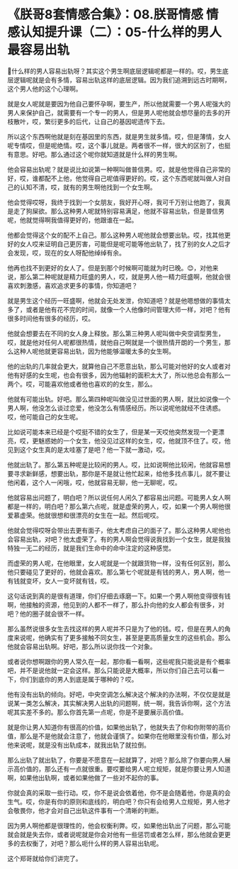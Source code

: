 # 《朕哥8套情感合集》：08.朕哥情感 情感认知提升课（二）：05-什么样的男人最容易出轨

🎼什么样的男人容易出轨呀？其实这个男生啊底层逻辑呢都是一样的。哎，男生底层逻辑呢就是会有多情，容易出轨这样的底层逻辑。因为我们追溯到远古时期啊，这个男人他的这个心理啊。

就是女人呢就是要因为他自己要怀孕啊，要生产，所以他就需要一个男人呢强大的男人来保护自己，就需要有一个专一的男人，但是男人呢他就会想尽量的去多的开枝散叶，哎，繁衍更多的后代，让自己的基因呢遗传下去。

所以这个东西啊他就是刻在基因里的东西，就是男生就多情。哎，但是薄情，女人呢专情哎，但是呢绝情。哎，这个事儿就是。两者很不一样，很大的区别了，也挺有意思。好吧。那么通过这个呢你就知道就是什么样的男生啊。

他会容易出轨呢？就是说比如说第一种啊叫做普信男。哎，就是他觉得自己非常的好，哎，谁都配不上他，他觉得自己呢值得更好的。哎，这个东西呢就叫做人对自己的认知不清，哎，就有的男生啊他找到一个女生啊。

他会觉得哎呀，我终于找到一个女朋友，我好开心呀，我可千万别让他跑了，我真是走了狗屎欲。那么这种男人呢就特别容易满足，他就不容易出轨，但是普信男呢，他就觉得啊我值得更好的，他跟谁在一起。

他都会觉得这个女的配不上自己。那么这种男人呢他就会想要出轨。哎，找其他更好的女人哎来证明自己更厉害，可能但是呢可能等他出轨了，找了别的女人之后才会发现，哎，现在的女人呀配他绰绰有余。

他再也找不到更好的女人了。但是到那个时候啊可能就为时已晚。😊，对他来说，那么第二种呢就是精力旺盛的男人，哎，就是男人他一精力旺盛啊，他就会很喜欢刺激感，喜欢追求更多的事情，你知道吧？

就是男生这个经历一旺盛啊，他就会无处发泄，你知道吧？就是他嗯想做的事情太多了，或者是他有花不完的时间，就像一个人他像时间管理大师一样，对吧？他有很多时间他有很多的经历，哎。

他就会想要去在不同的女人身上释放。那么第三种男人呢叫做中央空调型男生，哎，就是他对任何人呢都很热情，就他自己啊就是一个很热情开朗的一个男生，那么这种人呢他就更容易出轨，因为他能够温暖太多的女生啊。

他的出轨的几率就会更大，就算他自己不愿意出轨，那么可能对他好的女人或者对他有好感的女生呢，也会有很多，因为他辐射的面积太大了，所以他总会有那么一两个。哎，可能喜欢他或者他也喜欢的的女生，那么。

他就有可能出轨。好吧。那么第四种呢叫做没见过世面的男人啊，就比如说像一个男人啊，他没怎么谈过恋爱，他没怎么有情感经历。所以说呢他就经不住诱惑。哎，他可能自己的女生呢。

比如说可能本来已经是个哎挺不错的女生了，但是某一天哎他突然发现一个更漂亮，哎，更魅惑她的一个女生，他没见过这样的女生，哎，他就顶不住了。哎，他见到这个女生真的是太哇塞了是吧？他一下就一激动，哎。

他就出轨了。那么第五种呢是比较闲的男人。哎，比如说啊他比较闲，他就容易想要寻求新鲜感，想要出轨，那你是不是就让他忙起来，给他多找点事儿，就不要让他闲着，这个人一闲哦，哎，他就容易无聊，他一无聊呢，哎。

他就容易出问题了，明白吧？所以说任何人闲久了都容易出问题。可能男人女人啊都是一样的，明白吧？那么第六点呢，就是虚荣的男人，哎，如果一个男人啊他很爱慕虚荣。他就很想和很漂亮的女生在一起。然后呢哎。

他就会觉得哎呀会带出去更有面子，他太考虑自己的面子了。那么这种男人呢他也会容易出轨，对吧？他太虚荣了。有的男人啊会觉得说我找到一个女生，就是我独特独一无二的经历，就是我们生命中的命中注定的这种感觉。

而虚荣的男人呢，在他眼里，女人呢就是一个就跟货物一样，没有任何区别，那么他只要碰见了更好的，他就会喜欢。那么第七个呢就是有钱的男人，男人啊，他一有钱就变坏，女人一变坏就有钱，哎。

这句话说到真的是很有道理，你们仔细去琢磨一下。如果一个男人啊他变得很有钱啊，他接触的资源，他见到的人都不一样了，那么扑向他的女人都会有很多，对吧？他的圈子就会很不一样。

那么虽然说很多女生去找这样的男人呢并不只是为了他的钱。哎，但是在男人的角度来说呢，他确实有了更多接触不同女生，甚至是更高质量女生的这些机会。那么他就会容易出轨啊。好吧，那么所以说你找一个对象。

或者说你想啊跟你的男人常久在一起，那你看一看啊，这些呢我只能说是有个概率吧，并不是说他就一定会这样。那么只能说是大概率，所以你们自己去可以看一下，你们到底你的男人到底是属于哪种的？哎。

他有没有出轨的倾向。好吧，中央空调怎么解决这个解决的办法啊，不仅仅是就是说某一类怎么解决，其实解决男人出轨的问题啊，统一啊，我告诉你啊，这个方法呢其实差不多的。那么你首先第一点呢，你是不是要展示高价值。

就是你让男人知道你有很高的价值，如果他出轨了，他就失去了你和你附带的高价值，那么是不是他就会注意了，他就会谨慎了。如果你在他眼里没有价值，那么对他来说呢，就是没有出轨成本，就我出轨了就拉倒。

那么出轨了就出轨了，你要是不愿意在一起就算了，对吧？那么除了你要向男人展示高价值的，那么还有一点就很重。要哎要给男人呢立规矩，就是你要让男人知道啊，如果他出轨啊，或者如果他做了一些对不起你的事。

你就会真的采取一些行动。哎，你不是说会依着他，你不是会随着他，你是真的会生气。哎，你是有你的原则和底线的，明白吧？你只有会给男人立规矩，男人他才会敬畏你，他才会对自己出轨这件事有一个清晰的判断。

因为男人啊他都是很理性的，他会权衡利弊。哎，如果他出轨出了问题，那么可能就会就是失去你，或者说呢就是你会对他有一些惩罚或者怎么样，那么他就会更更多的去权衡了，对吧？那么呃什么样的男人容易出轨呢。

这个郑哥就给你们讲完了。